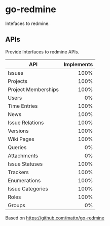 # go-redmine

Intefaces to redmine.

## APIs

Provide Interfaces to redmine APIs.

|API                |Implements|
|-------------------|---------:|
|Issues             |      100%|
|Projects           |      100%|
|Project Memberships|      100%|
|Users              |        0%|
|Time Entries       |      100%|
|News               |      100%|
|Issue Relations    |      100%|
|Versions           |      100%|
|Wiki Pages         |      100%|
|Queries            |        0%|
|Attachments        |        0%|
|Issue Statuses     |      100%|
|Trackers           |      100%|
|Enumerations       |      100%|
|Issue Categories   |      100%|
|Roles              |      100%|
|Groups             |        0%|

Based on https://github.com/mattn/go-redmine